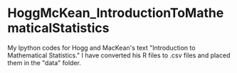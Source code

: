 # HoggMcKean_IntroductionToMathematicalStatistics
My Ipython codes for Hogg and MacKean's text "Introduction to Mathematical Statistics."
I have converted his R files to .csv files and placed them in the "data" folder.
